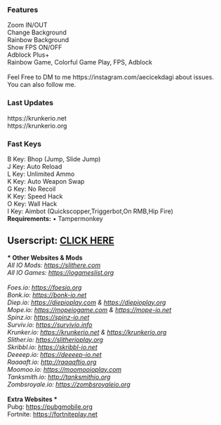 <h3>Features</h3>
Zoom IN/OUT</br>
Change Background</br>
Rainbow Background</br>
Show FPS ON/OFF</br>
Adblock Plus+</br>
Rainbow Game, Colorful Game Play, FPS, Adblock</br>
</br>
Feel Free to DM to me https://instagram.com/aecicekdagi about issues.</br>
You can also follow me.

<h3>Last Updates</h3>
https://krunkerio.net</br>
https://krunkerio.org</br>

<h3>Fast Keys</h3>
B Key: Bhop (Jump, Slide Jump)</br>
J Key: Auto Reload</br>
L Key: Unlimited Ammo</br>
K Key: Auto Weapon Swap</br>
G Key: No Recoil</br>
K Key: Speed Hack</br>
O Key: Wall Hack</br>
I Key: Aimbot (Quickscopper,Triggerbot,On RMB,Hip Fire)
</br>
<b>Requirements:</b> • Tampermonkey</br>

<h2>Userscript: <a href="https://github.com/MrCoderN/krunker.io-hack-cheat-mod/raw/master/krunkerhack.user.js" target="_blank">CLICK HERE</a></h2>

<b>* Other Websites & Mods *</b></br>
All IO Mods: https://slithere.com</br>
All IO Games: https://iogameslist.org</br>
</br>
Foes.io: https://foesio.org</br>
Bonk.io: https://bonk-io.net</br>
Diep.io: https://diepioplay.com & https://diepioplay.org</br>
Mope.io: https://mopeiogame.com & https://mope-io.net</br>
Spinz.io: https://spinz-io.net</br>
Surviv.io: https://survivio.info</br>
Krunker.io: https://krunkerio.net & https://krunkerio.org</br>
Slither.io: https://slitherioplay.org</br>
Skribbl.io: https://skribbl-io.net</br>
Deeeep.io: https://deeeep-io.net</br>
Raaaaft.io: http://raaaaftio.org</br>
Moomoo.io: https://moomooioplay.com</br>
Tanksmith.io: http://tanksmithio.org</br>
Zombsroyale.io: https://zombsroyaleio.org</br>
</br>
<b>* Extra Websites *</b></br>
Pubg: https://pubgmobile.org</br>
Fortnite: https://fortniteplay.net</br>

